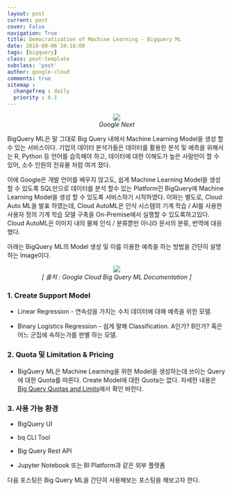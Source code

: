 ```yaml
---
layout: post
current: post
cover: False
navigation: True
title: Democratization of Machine Learning - Bigquery ML
date: 2018-09-06 10:18:00
tags: [bigquery]
class: post-template
subclass: 'post'
author: google-cloud
comments: true
sitemap :
  changefreq : daily
  priority : 0.1
---
```






<center>
    <img src="https://lh3.googleusercontent.com/-yYQHr3BnoKU/WvsR07QaYiI/AAAAAAAABgA/V2WfyrpctnInmJb-9B9E-MuMQ7ehPdzkgCJoC/w530-h298-n-rw/NEXT_2018_COLOR_TWITTER%2B%25284%2529.gif"/>
    <br/>
	<em>Google Next</em>
</center>



BigQuery ML은 말 그대로 Big Query 내에서 Machine Learning Model을 생성 할 수 있는 서비스이다. 기업의 데이터 분석가들은 데이터를 활용한 분석 및 예측을 위해서는 R, Python 등 언어를 습득해야 하고, 데이터에 대한 이해도가 높은 사람만이 할 수 있어, 소수 인원의 전유물 처럼 여겨 졌다. 

이에 Google은 개발 언어를 배우지 않고도, 쉽게 Machine Learning Model을 생성 할 수 있도록 SQL만으로 데이터를 분석 할수 있는 Platform인 BigQuery에 Machine Learning Model을 생성 할 수 있도록 서비스하기 시작하였다. 이와는 별도로, Cloud Auto ML을 발표 하였는데, Cloud AutoML은 인식 시스템의 기계 학습 / AI를 사용한 사용자 정의 기계 학습 모델 구축을 On-Premise에서 실행할 수 있도록하고있다. Cloud AutoML은 이미지 내의 물체 인식 / 분류뿐만 아니라 문서의 분류, 번역에 대응 했다.



아래는 BigQuery ML의 Model 생성 및 이를 이용한 예측을 하는 방법을 간단히 설명하는 Image이다. 

<center>
    <img src="https://cloud.google.com/images/products/bigquery/bigquery-ml.gif"/>
    <br/>
	<em>[ 출처 : Google Cloud Big Query ML Documentation ]</em>
</center>



### 1. Create Support Model

- Linear Regression - 연속성을 가지는 수치 데이터에 대해 예측을 위한 모델.

- Binary Logistics Regression - 쉽게 말해 Classification. A인가? B인가? 혹은 어느 군집에 속하는가를 판별 하는 모델.





### 2. Quota 및 Limitation & Pricing

- BigQuery ML은 Machine Learning을 위한 Model을 생성하는데 쓰이는 Query에 대한 Quota를 따른다. Create Model에 대한 Quota는 없다. 자세한 내용은 [Big Query Quotas and Limits](https://cloud.google.com/bigquery/quotas)에서 확인 바란다.



### 3. 사용 가능 환경

- BigQuery UI

- bq CLI Tool

- Big Query Rest API 

- Jupyter Notebook 또는 BI Platform과 같은 외부 플랫폼



다음 포스팅은 Big Query ML을 간단히 사용해보는 포스팅을 해보고자 한다. 